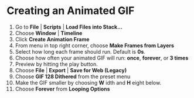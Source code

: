 # Creating an Animated GIF
1. Go to **File** | **Scripts** | **Load Files into Stack...**
2. Choose **Window** | **Timeline**
3. Click **Create Animation Frame**
4. From menu in top right corner, choose **Make Frames from Layers**
5. Select how long each frame should run. Default is **0s**.
6. Choose how often your animated GIF will run: **once**, **forever**, or **3 times**
7. Preview by hitting the play button.
8. Choose **File** | **Export** | **Save for Web (Legacy)**
9. Choose **GIF 128 Dithered** from the preset menu
10. Make the GIF smaller by choosing **W** idth and **H** eight below.
11. Choose **Forever** from **Looping Options**
